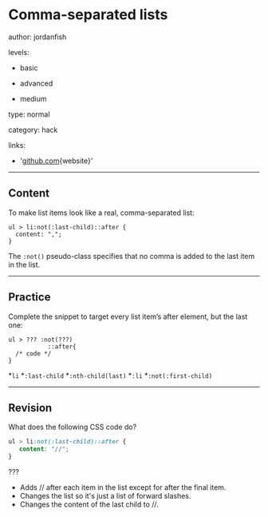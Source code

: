 # Comma-separated lists
author: jordanfish

levels:

  - basic

  - advanced

  - medium

type: normal

category: hack

links:

  - '[github.com](https://github.com/AllThingsSmitty/css-protips){website}'

---
## Content

To make list items look like a real, comma-separated list:
```
ul > li:not(:last-child)::after {
  content: ",";
}
```
The `:not()` pseudo-class specifies that no comma is added to the last item in the list.

---
## Practice

Complete the snippet to target every list item’s after element, but the last one:
```
ul > ??? :not(???)
           ::after{
  /* code */
}
```
*`li` 
*`:last-child` 
*`:nth-child(last)` 
*`:li` 
*`:not(:first-child)`

---
## Revision

What does the following CSS code do? 
```css
ul > li:not(:last-child)::after {
   content: "//";
}
```
???
* Adds // after each item in the list except for after the final item.
* Changes the list so it's just a list of forward slashes.
* Changes the content of the last child to //.
